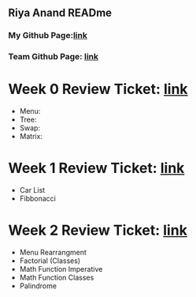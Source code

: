 ## Riya Anand READme
### My Github Page:[link](https://ranand2445.github.io/curly-knife/)
### Team Github Page: [link](https://kamryns.github.io/curly-cupboard/)
  
# Week 0 Review Ticket: [link](https://github.com/kamryns/curly-cupboard/issues/11)
- Menu:
- Tree:
- Swap:
- Matrix:

# Week 1 Review Ticket: [link]()
- Car List
- Fibbonacci

# Week 2 Review Ticket: [link]()
- Menu Rearrangment
- Factorial (Classes)
- Math Function Imperative
- Math Function Classes
- Palindrome
